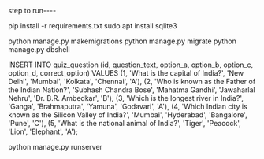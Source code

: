 step to run----

pip install -r requirements.txt
sudo apt install sqlite3


python manage.py makemigrations
python manage.py migrate
python manage.py dbshell


INSERT INTO quiz_question (id, question_text, option_a, option_b, option_c, option_d, correct_option)
VALUES 
(1, 'What is the capital of India?', 'New Delhi', 'Mumbai', 'Kolkata', 'Chennai', 'A'),
(2, 'Who is known as the Father of the Indian Nation?', 'Subhash Chandra Bose', 'Mahatma Gandhi', 'Jawaharlal Nehru', 'Dr. B.R. Ambedkar', 'B'),
(3, 'Which is the longest river in India?', 'Ganga', 'Brahmaputra', 'Yamuna', 'Godavari', 'A'),
(4, 'Which Indian city is known as the Silicon Valley of India?', 'Mumbai', 'Hyderabad', 'Bangalore', 'Pune', 'C'),
(5, 'What is the national animal of India?', 'Tiger', 'Peacock', 'Lion', 'Elephant', 'A');

python manage.py runserver